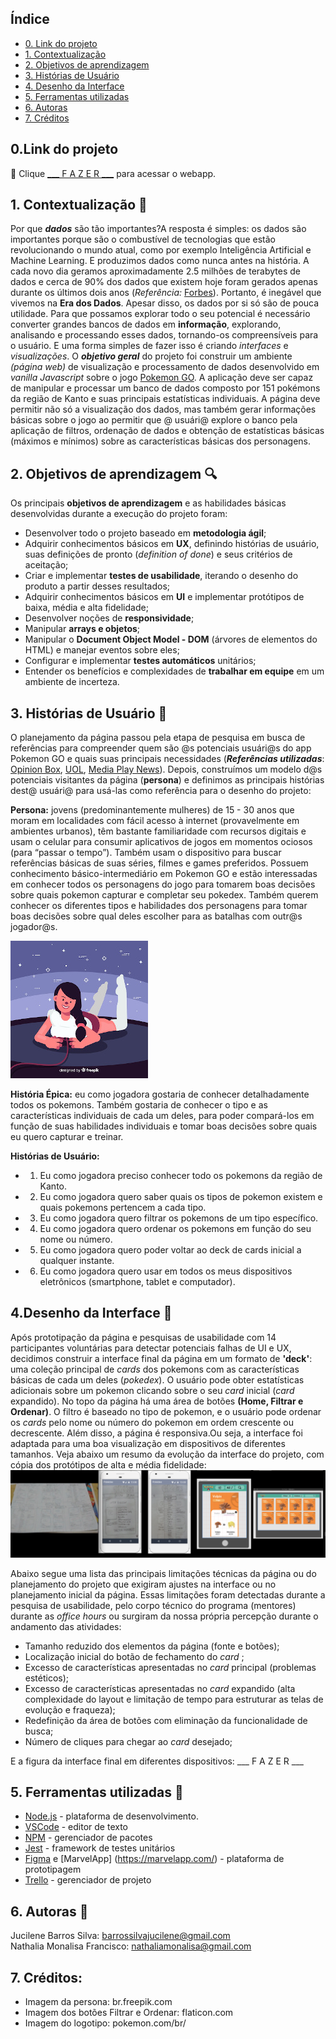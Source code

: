 ## Índice
* [0. Link do projeto](#0.Link-do-projeto) 
* [1. Contextualização](#1-Contextualização)
* [2. Objetivos de aprendizagem](#2-Objetivos-de-aprendizagem)
* [3. Histórias de Usuário](#3-Histórias-de-Usuário)
* [4. Desenho da Interface](#4-Desenho-da-Interface)
* [5. Ferramentas utilizadas](#5-Ferramentas-utilizadas)
* [6. Autoras](#6-Autoras)
* [7. Créditos](#7-Creditos)


 ## 0.Link do projeto
 :pushpin:  Clique [___ F A Z E R ___](https:) para acessar o webapp.


## 1. Contextualização :paperclip:

Por que ___dados___ são tão importantes?A resposta é simples: os dados são importantes porque são o combustível de tecnologias que estão revolucionando o mundo atual, como por exemplo Inteligência Artificial e Machine Learning. E produzimos dados como nunca antes na história. A cada novo dia geramos aproximadamente 2.5 milhões de terabytes de dados e cerca de 90% dos dados que existem hoje foram gerados apenas durante os últimos dois anos (_Referência:_ [Forbes](https://www.forbes.com/sites/bernardmarr/2018/05/21/how-much-data-do-we-create-every-day-the-mind-blowing-stats-everyone-should-read)). Portanto, é inegável que vivemos na **Era dos Dados**. Apesar disso, os dados por si só são de pouca utilidade. Para que possamos explorar todo o seu potencial é necessário converter grandes bancos de dados em **informação**, explorando, analisando e processando esses dados, tornando-os compreensíveis para o usuário. E uma forma simples de fazer isso é criando _interfaces_ e _visualizações_. O ___objetivo geral___ do projeto foi construir um ambiente _(página web)_ de visualização e processamento de dados desenvolvido em _vanilla Javascript_ sobre o jogo [Pokemon GO](http://pokemongolive.com). A aplicação deve ser capaz de manipular e processar um banco de dados composto por 151 pokémons da região de Kanto e suas principais estatísticas individuais. A página deve permitir não só a visualização dos dados, mas também gerar informações básicas sobre o jogo ao permitir que @ usuári@ explore o banco pela aplicação de filtros, ordenação de dados e obtenção de estatísticas básicas (máximos e mínimos) sobre as características básicas dos personagens. 


## 2. Objetivos de aprendizagem :mag:
Os principais **objetivos de aprendizagem** e as habilidades básicas desenvolvidas durante a execução do projeto foram:
* Desenvolver todo o projeto baseado em **metodologia ágil**;
* Adquirir conhecimentos básicos em **UX**, definindo histórias de usuário, suas definições de pronto (_definition of done_) e seus critérios de aceitação;
* Criar e implementar **testes de usabilidade**, iterando o desenho do produto a partir desses resultados;
* Adquirir conhecimentos básicos em **UI** e implementar protótipos de baixa, média e alta fidelidade;
* Desenvolver noções de **responsividade**;
* Manipular **arrays e objetos**;
* Manipular o **Document Object Model - DOM** (árvores de elementos do HTML) e manejar eventos sobre eles;
* Configurar e implementar **testes automáticos** unitários;
* Entender os benefícios e complexidades de **trabalhar em equipe** em um
  ambiente de incerteza.


## 3. Histórias de Usuário 	:girl:
O planejamento da página passou pela etapa de pesquisa em busca de referências para compreender quem são @s potenciais usuári@s do app Pokemon GO e quais suas principais necessidades (___Referências utilizadas___: [Opinion Box](https://blog.opinionbox.com/pesquisa-pokemon-go-no-brasil/), [UOL](https://observatoriodocinema.uol.com.br/games/2016/07/pokemon-go-mais-de-60-dos-jogadores-sao-mulheres-revela-pesquisa), [Media Play News](https://www.mediaplaynews.com/study-women-represent-almost-half-of-gamers-but-have-different-tastes/)). Depois, construímos um modelo d@s potenciais visitantes da página (__persona__) e definimos as principais histórias dest@ usuári@ para usá-las como referência para o desenho do projeto:

**Persona:** jovens (predominantemente mulheres) de 15 - 30 anos que moram em localidades com fácil acesso à internet (provavelmente em ambientes urbanos), têm bastante familiaridade com recursos digitais e usam o celular para consumir aplicativos de jogos em momentos ociosos (para “passar o tempo”). Também usam o dispositivo para buscar referências básicas de suas séries, filmes e games preferidos. Possuem conhecimento básico-intermediário em Pokemon GO e estão interessadas em conhecer todos os personagens do jogo para tomarem boas decisões sobre quais pokemon capturar e completar seu pokedex. Também querem conhecer os diferentes tipos e habilidades dos personagens para tomar boas decisões sobre qual deles escolher para as batalhas com outr@s jogador@s.

![Persona do projeto](src/assets/persona.jpg)


**História Épica:** eu como jogadora gostaria de conhecer detalhadamente todos os pokemons. Também gostaria de conhecer o tipo e as características individuais de cada um deles, para poder compará-los em função de suas habilidades individuais e tomar boas decisões sobre quais eu quero capturar e treinar.

**Histórias de Usuário:**
* 1. Eu como jogadora preciso conhecer todo os pokemons da região de Kanto.
* 2. Eu como jogadora quero saber quais os tipos de pokemon existem e quais pokemons pertencem a cada tipo.
* 3. Eu como jogadora quero filtrar os pokemons de um tipo específico.
* 4. Eu como jogadora quero ordenar os pokemons em função do seu nome ou número. 
* 5. Eu como jogadora quero poder voltar ao deck de cards inicial a qualquer instante.
* 6. Eu como jogadora quero usar em todos os meus dispositivos eletrônicos (smartphone, tablet e computador).


## 4.Desenho da Interface :pencil:
Após prototipação da página e pesquisas de usabilidade com 14 participantes voluntárias para detectar potenciais falhas de UI e UX, decidimos construir a interface final da página em um formato de __'deck'__: uma coleção principal de _cards_ dos pokemons com as características básicas de cada um deles (_pokedex_). O usuário pode obter estatísticas adicionais sobre um pokemon clicando sobre o seu _card_ inicial (_card_ expandido). No topo da página há uma área de botões __(Home, Filtrar e Ordenar)__. O filtro é baseado no tipo de pokemon, e o usuário pode ordenar os _cards_ pelo nome ou número do pokemon em ordem crescente ou decrescente. Além disso, a página é responsiva.Ou seja, a interface foi adaptada para uma boa visualização em dispositivos de diferentes tamanhos. Veja abaixo um resumo da evolução da interface do projeto, com cópia dos protótipos de alta e média fidelidade:
![Capa](src/assets/prototipos.png)


Abaixo segue uma lista das principais limitações técnicas da página ou do planejamento do projeto que exigiram ajustes na interface ou no planejamento inicial da página. Essas limitações foram detectadas durante a pesquisa de usabilidade, pelo corpo técnico do programa (mentores) durante as _office hours_ ou surgiram da nossa própria percepção durante o andamento das atividades:
* Tamanho reduzido dos elementos da página (fonte e botões);
* Localização inicial do botão de fechamento do _card_ ;
* Excesso de características apresentadas no _card_ principal (problemas estéticos);
* Excesso de características apresentadas no _card_ expandido (alta complexidade do layout e limitação de tempo para estruturar as telas de evolução e fraqueza);
* Redefinição da área de botões com eliminação da funcionalidade de busca;
* Número de cliques para chegar ao _card_ desejado;


E a figura da interface final em diferentes dispositivos:
___ F A Z E R ___

## 5. Ferramentas utilizadas :wrench:
* [Node.js](https://nodejs.org/en/) - plataforma de desenvolvimento.
* [VSCode](https://code.visualstudio.com/) - editor de texto
* [NPM](https://www.npmjs.com/) - gerenciador de pacotes
* [Jest](https://jestjs.io/pt-BR/) - framework de testes unitários
* [Figma](https://www.figma.com/) e [MarvelApp] (https://marvelapp.com/) - plataforma de prototipagem
* [Trello](https://trello.com/pt-BR) - gerenciador de projeto

## 6. Autoras :email:
Jucilene Barros Silva: barrossilvajucilene@gmail.com<br>
Nathalia Monalisa Francisco: nathaliamonalisa@gmail.com 

## 7. Créditos:
* Imagem da persona: br.freepik.com
* Imagem dos botões Filtrar e Ordenar: flaticon.com
* Imagem do logotipo: pokemon.com/br/
